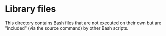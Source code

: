 # Library files

This directory contains Bash files that are not executed on their own but are
"included" (via the source command) by other Bash scripts.

